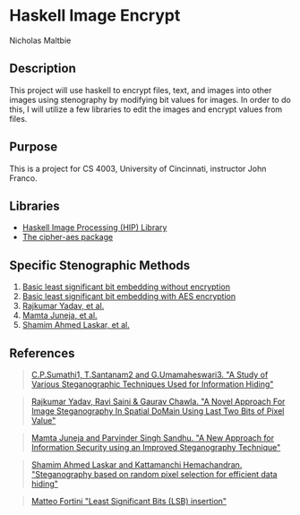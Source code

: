# Haskell Image Encrypt

Nicholas Maltbie

## Description

This project will use haskell to encrypt files, text, and images into other 
images using stenography by modifying bit values for images. In order to do 
this, I will utilize a few libraries to edit the images and encrypt values from 
files. 

## Purpose

This is a project for CS 4003, University of Cincinnati, instructor John Franco.

## Libraries

* [Haskell Image Processing (HIP) Library](https://hackage.haskell.org/package/hip)
* [The cipher-aes package](https://hackage.haskell.org/package/cipher-aes)

## Specific Stenographic Methods

1. [Basic least significant bit embedding without encryption][5]
2. [Basic least significant bit embedding with AES encryption][5]
2. [Rajkumar Yadav, et al.][2]
3. [Mamta Juneja, et al.][3]
4. [Shamim Ahmed Laskar, et al.][4]

## References

> [C.P.Sumathi1, T.Santanam2 and G.Umamaheswari3. "A Study of Various Steganographic Techniques Used for Information Hiding"][1]

> [Rajkumar Yadav, Ravi Saini & Gaurav Chawla. "A Novel Approach For Image Steganography In Spatial DoMain Using Last Two Bits of Pixel Value"][2]

> [Mamta Juneja and Parvinder Singh Sandhu. "A New Approach for Information Security using an Improved Steganography Technique"][3]

> [Shamim Ahmed Laskar and Kattamanchi Hemachandran. "Steganography based on random pixel selection for efficient data hiding"][4]

> [Matteo Fortini "Least Significant Bits (LSB) insertion"][5]

[1]: https://arxiv.org/pdf/1401.5561.pdf
[2]: http://www.cscjournals.org/manuscript/Journals/IJS/Volume5/Issue2/IJS-77.pdf
[3]: http://citeseerx.ist.psu.edu/viewdoc/download?doi=10.1.1.1002.2544&rep=rep1&type=pdf
[4]: https://www.academia.edu/3216126/STEGANOGRAPHY_BASED_ON_RANDOM_PIXEL_SELECTION_FOR_EFFICIENT_DATA_HIDING
[5]: http://www.lia.deis.unibo.it/Courses/RetiDiCalcolatori/Progetti98/Fortini/lsb.html

